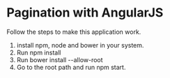 # Pagination with AngularJS

Follow the steps to make this application work.

1. install npm, node and bower in your system.
2. Run npm install
3. Run bower install --allow-root
4. Go to the root path and run npm start.
